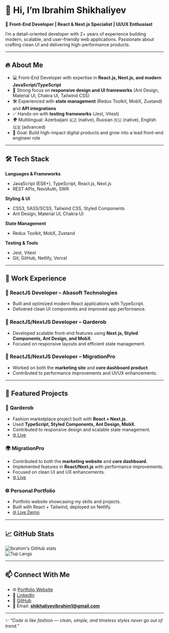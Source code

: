 # 👋 Hi, I’m Ibrahim Shikhaliyev

🚀 **Front-End Developer | React & Next.js Specialist | UI/UX Enthusiast**

I’m a detail-oriented developer with 2+ years of experience building modern, scalable, and user-friendly web applications. Passionate about crafting clean UI and delivering high-performance products.

---

## 🔥 About Me

- 💻 Front-End Developer with expertise in **React.js, Next.js, and modern JavaScript/TypeScript**
- 🎨 Strong focus on **responsive design and UI frameworks** (Ant Design, Material UI, Chakra UI, Tailwind CSS)
- 🛠️ Experienced with **state management** (Redux Toolkit, MobX, Zustand) and **API integrations**
- ✅ Hands-on with **testing frameworks** (Jest, Vitest)
- 🌍 Multilingual: Azerbaijani 🇦🇿 (native), Russian 🇷🇺 (native), English 🇬🇧 (advanced)
- 🎯 Goal: Build high-impact digital products and grow into a lead front-end engineer role

---

## 🛠️ Tech Stack

**Languages & Frameworks**

- JavaScript (ES6+), TypeScript, React.js, Next.js
- REST APIs, NextAuth, SWR

**Styling & UI**

- CSS3, SASS/SCSS, Tailwind CSS, Styled Components
- Ant Design, Material UI, Chakra UI

**State Management**

- Redux Toolkit, MobX, Zustand

**Testing & Tools**

- Jest, Vitest
- Git, GitHub, Netlify, Vercel

---

## 💼 Work Experience

### 🔹 **ReactJS Developer – Abasoft Technologies**

- Built and optimized modern React applications with TypeScript.
- Delivered clean UI components and improved app performance.

### 🔹 **ReactJS/NextJS Developer – Qarderob**

- Developed scalable front-end features using **Next.js, Styled Components, Ant Design, and MobX**.
- Focused on responsive layouts and efficient state management.

### 🔹 **ReactJS/NextJS Developer – MigrationPro**

- Worked on both the **marketing site** and **core dashboard product**.
- Contributed to performance improvements and UI/UX enhancements.

---

## 📂 Featured Projects

### 🧥 **Qarderob**

- Fashion marketplace project built with **React + Next.js**.
- Used **TypeScript, Styled Components, Ant Design, MobX**.
- Contributed to responsive design and scalable state management.
- [🌐 Live](https://www.qarderob.az/)

### 🌍 **MigrationPro**

- Contributed to both the **marketing website** and **core dashboard**.
- Implemented features in **React/Next.js** with performance improvements.
- Focused on clean UI and UX enhancements.
- [🌐 Live](https://migrationpro.io/)

### 🌐 **Personal Portfolio**

- Portfolio website showcasing my skills and projects.
- Built with React + Tailwind, deployed on Netlify.
- [🌐 Live Demo](https://shikhaliyevv.netlify.app/)

---

## 📈 GitHub Stats

![Ibrahim's GitHub stats](https://github-readme-stats.vercel.app/api?username=ibrahimshikhaliyev&show_icons=true&theme=radical)  
![Top Langs](https://github-readme-stats.vercel.app/api/top-langs/?username=ibrahimshikhaliyev&layout=compact&theme=radical)

---

## 📫 Connect With Me

- 🌐 [Portfolio Website](https://shikhaliyevv.netlify.app/)
- 💼 [LinkedIn](https://www.linkedin.com/in/ibrahim-shikhaliyev-48932220b)
- 🐙 [GitHub](https://github.com/ibrahimshikhaliyev)
- 📧 Email: **shikhaliyevibrahim1@gmail.com**

---

✨ _“Code is like fashion — clean, simple, and timeless styles never go out of trend.”_
